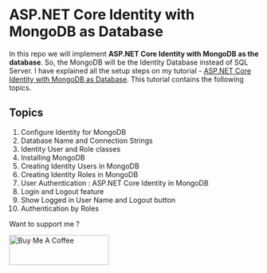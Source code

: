 # ASP.NET Core Identity with MongoDB as Database
In this repo we will implement <b>ASP.NET Core Identity with MongoDB as the database</b>. So, the MongoDB will be the Identity Database instead of SQL Server. I have explained all the setup steps on my tutorial - <a href="https://www.yogihosting.com/aspnet-core-identity-mongodb/" target="_blank">ASP.NET Core Identity with MongoDB as Database</a>. This tutorial contains the following topics. 

## Topics
1. Configure Identity for MongoDB
2. Database Name and Connection Strings
3. Identity User and Role classes
4. Installing MongoDB
5. Creating Identity Users in MongoDB
6. Creating Identity Roles in MongoDB
7. User Authentication : ASP.NET Core Identity in MongoDB
8. Login and Logout feature
9. Show Logged in User Name and Logout button
10. Authentication by Roles

Want to support me ?

<a href="https://www.buymeacoffee.com/YogYogi" target="_blank"><img src="https://cdn.buymeacoffee.com/buttons/v2/default-yellow.png" alt="Buy Me A Coffee" width="200"  style="height: 60px !important;width: 200px !important;" ></a>
